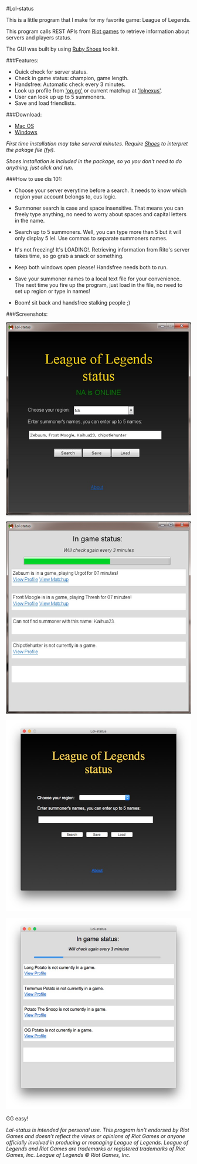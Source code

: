 #Lol-status

This is a little program that I make for my favorite game: League of Legends. 

This program calls REST APIs from [Riot games](https://developer.riotgames.com/api/methods) to retrieve information about servers and players status.

The GUI was built by using [Ruby Shoes](http://shoesrb.com) toolkit.

###Features:

* Quick check for server status.
* Check in game status: champion, game length.
* Handsfree: Automatic check every 3 minutes.
* Look up profile from ['op.gg'](http://www.op.gg) or current matchup at ['lolnexus'](http://www.lolnexus.com).
* User can look up up to 5 summoners.
* Save and load friendlists.

###Download:

* [Mac OS](http://1drv.ms/1EfUqid)
* [Windows](http://1drv.ms/1EfUvCy)

*First time installation may take serveral minutes. Require [Shoes](http://shoesrb.com/downloads/) to interpret the pakage file (fyi).*

*Shoes installation is included in the package, so ya you don't need to do anything, just click and run.*

###How to use dis 101:

* Choose your server everytime before a search. It needs to know which region your account belongs to, cus logic.

* Summoner search is case and space insensitive. That means you can freely type anything, no need to worry about spaces and capital letters in the name.

* Search up to 5 summoners. Well, you can type more than 5 but it will only display 5 lel. Use commas to separate summoners names.

* It's not freezing! It's LOADING!. Retrieving information from Rito's server takes time, so go grab a snack or something.

* Keep both windows open please! Handsfree needs both to run.

* Save your summoner names to a local text file for your convenience. The next time you fire up the program, just load in the file, no need to set up region or type in names! 

* Boom! sit back and handsfree stalking people ;)

###Screenshots:

![1](https://raw.githubusercontent.com/LongPotato/Lol-status/master/pics/pic1.jpg)

![2](https://raw.githubusercontent.com/LongPotato/Lol-status/master/pics/pic2.jpg)

![3](https://github.com/LongPotato/Lol-status/blob/master/pics/p3.jpg)

![4](https://github.com/LongPotato/Lol-status/blob/master/pics/pic4.jpg)



GG easy!


*Lol-status is intended for personal use. This program isn’t endorsed by Riot Games and doesn’t reflect the views or opinions of Riot Games or anyone officially involved in producing or managing League of Legends. League of Legends and Riot Games are trademarks or registered trademarks of Riot Games, Inc. League of Legends © Riot Games, Inc.*










